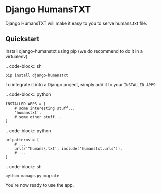 # Django HumansTXT

Django HumansTXT will make it easy to you to serve humans.txt file.

## Quickstart

Install django-humanstxt using pip (we do recommend to do it in a virtualenv).

.. code-block:: sh

    pip install django-humanstxt

To integrate it into a Django project, simply add it to your `INSTALLED_APPS`:

.. code-block:: python

    INSTALLED_APPS = [
        # some interesting stuff...
        'humanstxt',
        # some other stuff...
    ]

.. code-block:: python

    urlpatterns = [
        # ...
        url(r'^humans\.txt', include('humanstxt.urls')),
        # ...
    ]

.. code-block:: sh

    python manage.py migrate


You're now ready to use the app.
